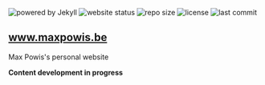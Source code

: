 ![powered by Jekyll](https://img.shields.io/badge/powered_by-Jekyll-blue.svg)
![website status](https://img.shields.io/website/https/www.maxpowis.be?down_color=red&down_message=offline&up_color=green&up_message=online)
![repo size](https://img.shields.io/github/repo-size/maxpowis/maxpowis.github.io)
![license](https://img.shields.io/github/license/maxpowis/maxpowis.github.io)
![last commit](https://img.shields.io/github/last-commit/maxpowis/maxpowis.github.io)

## www.maxpowis.be

Max Powis's personal website

__Content development in progress__
